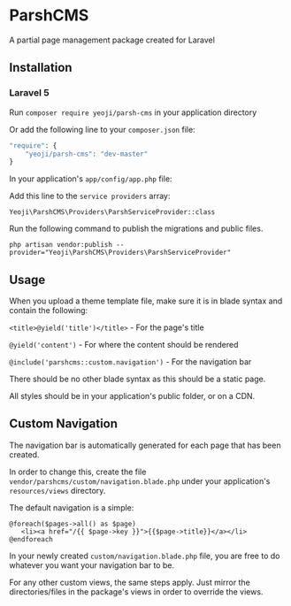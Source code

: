 # ParshCMS
A partial page management package created for Laravel

## Installation

### Laravel 5

Run `composer require yeoji/parsh-cms` in your application directory

Or add the following line to your `composer.json` file:

```php
"require": {
	"yeoji/parsh-cms": "dev-master"
}
```

In your application's `app/config/app.php` file:

Add this line to the `service providers` array:

	Yeoji\ParshCMS\Providers\ParshServiceProvider::class

Run the following command to publish the migrations and public files.

```php artisan vendor:publish --provider="Yeoji\ParshCMS\Providers\ParshServiceProvider"```

## Usage

When you upload a theme template file, make sure it is in blade syntax and contain the following:

`<title>@yield('title')</title>` - For the page's title

`@yield('content')` - For where the content should be rendered

`@include('parshcms::custom.navigation')` - For the navigation bar

There should be no other blade syntax as this should be a static page.

All styles should be in your application's public folder, or on a CDN.

## Custom Navigation

The navigation bar is automatically generated for each page that has been created.

In order to change this, create the file `vendor/parshcms/custom/navigation.blade.php` under your application's `resources/views` directory.

The default navigation is a simple:

```
@foreach($pages->all() as $page)
   <li><a href="/{{ $page->key }}">{{$page->title}}</a></li>
@endforeach
```

In your newly created `custom/navigation.blade.php` file, you are free to do whatever you want your navigation bar to be.

For any other custom views, the same steps apply. Just mirror the directories/files in the package's views in order to override the views.

